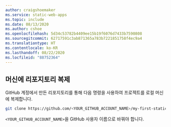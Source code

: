 ```yaml
---
author: craigshoemaker
ms.service: static-web-apps
ms.topic: include
ms.date: 08/13/2020
ms.author: cshoe
ms.openlocfilehash: 5d34c53782b4409ee15b19f6076d7433b7590808
ms.sourcegitcommit: 62717591c3ab871365a783b7221851758f4ec9a4
ms.translationtype: HT
ms.contentlocale: ko-KR
ms.lasthandoff: 08/22/2020
ms.locfileid: "88752364"
---
```

## <a name="clone-the-repository-to-your-machine"></a>머신에 리포지토리 복제

GitHub 계정에서 만든 리포지토리를 통해 다음 명령을 사용하여 프로젝트를 로컬 머신에 복제합니다.

```bash
git clone https://github.com/<YOUR_GITHUB_ACCOUNT_NAME>/my-first-static-web-app.git
```

`<YOUR_GITHUB_ACCOUNT_NAME>`을 GitHub 사용자 이름으로 바꿔야 합니다.
